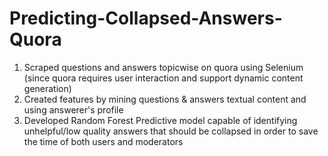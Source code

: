 # Predicting-Collapsed-Answers-Quora
1. Scraped questions and answers topicwise on quora using Selenium (since quora requires user interaction and support dynamic content generation)
2. Created features by mining questions & answers textual content and using answerer's profile
3. Developed Random Forest Predictive model  capable of identifying unhelpful/low quality answers that should be collapsed in order to save the time of both users and moderators
